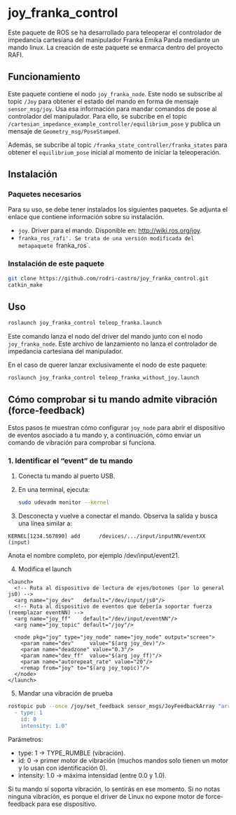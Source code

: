 # joy_franka_control

Este paquete de ROS se ha desarrollado para teleoperar el controlador de impedancia cartesiana del manipulador Franka Emika Panda mediante un mando linux. La creación de este paquete se enmarca dentro del proyecto RAFI.

## Funcionamiento
Este paquete contiene el nodo `joy_franka_node`. Este nodo se subscribe al topic `/Joy` para obtener el estado del mando en forma de mensaje `sensor_msg/joy`. Usa esa información para mandar comandos de pose al controlador del manipulador. Para ello, se subcribe en el topic `/cartesian_impedance_example_controller/equilibrium_pose` y publica un mensaje de `Geometry_msg/PoseStamped`.

Además, se subcribe al topic `/franka_state_controller/franka_states` para obtener el `equilibrium_pose` inicial al momento de iniciar la teleoperación.

## Instalación

### Paquetes necesarios
Para su uso, se debe tener instalados los siguientes paquetes. Se adjunta el enlace que contiene información sobre su instalación.
- `joy`. Driver para el mando. Disponible en: http://wiki.ros.org/joy.
- `franka_ros_rafi'. Se trata de una versión modificada del metapaquete `franka_ros`. <!-- añadir enlace al metapaquete modificado. lo que se ha modificado  -->

<!-- Se debe tener instalado y configurado el metapaquete `franka_ros` así como la librería `libfranka`. Disponible en: https://frankaemika.github.io/docs/installation_linux.html. -->

### Instalación de este paquete

```bash
git clone https://github.com/rodri-castro/joy_franka_control.git
catkin_make
```
## Uso

```bash
roslaunch joy_franka_control teleop_franka.launch
```
Este comando lanza el nodo del driver del mando junto con el nodo `joy_franka_node`. Este archivo de lanzamiento no lanza el controlador de impedancia cartesiana del manipulador.

En el caso de querer lanzar exclusivamente el nodo de este paquete:
```bash
roslaunch joy_franka_control teleop_franka_without_joy.launch
```

## Cómo comprobar si tu mando admite vibración (force‐feedback)

Estos pasos te muestran cómo configurar `joy_node` para abrir el dispositivo de eventos asociado a tu mando y, a continuación, cómo enviar un comando de vibración para comprobar si funciona.

### 1. Identificar el “event” de tu mando

1. Conecta tu mando al puerto USB.
2. En una terminal, ejecuta:
   ```bash
   sudo udevadm monitor --kernel
   ```

3. Desconecta y vuelve a conectar el mando. Observa la salida y busca una línea similar a:
```
KERNEL[1234.567890] add      /devices/.../input/inputNN/eventXX (input)
```

Anota el nombre completo, por ejemplo /dev/input/event21.

4. Modifica el launch

```
<launch>
  <!-- Ruta al dispositivo de lectura de ejes/botones (por lo general js0) -->
  <arg name="joy_dev"   default="/dev/input/js0"/>
  <!-- Ruta al dispositivo de eventos que debería soportar fuerza (reemplazar eventNN) -->
  <arg name="joy_ff"    default="/dev/input/eventNN"/>
  <arg name="joy_topic" default="/joy"/>

  <node pkg="joy" type="joy_node" name="joy_node" output="screen">
    <param name="dev"     value="$(arg joy_dev)"/>
    <param name="deadzone" value="0.3"/>
    <param name="dev_ff"  value="$(arg joy_ff)"/>
    <param name="autorepeat_rate" value="20"/>
    <remap from="joy" to="$(arg joy_topic)"/>
  </node>
</launch>
```

5. Mandar una vibración de prueba

```bash
rostopic pub --once /joy/set_feedback sensor_msgs/JoyFeedbackArray "array:
  - type: 1
    id: 0
    intensity: 1.0"
```
Parámetros: 
- type: 1 → TYPE_RUMBLE (vibración).
- id: 0 → primer motor de vibración (muchos mandos solo tienen un motor y lo usan con identificación 0).
- intensity: 1.0 → máxima intensidad (entre 0.0 y 1.0).

Si tu mando sí soporta vibración, lo sentirás en ese momento. Si no notas ninguna vibración, es porque el driver de Linux no expone motor de force‐feedback para ese dispositivo.